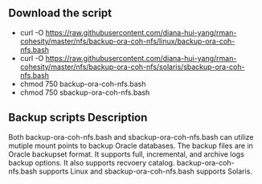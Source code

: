 
## Download the script

- curl -O https://raw.githubusercontent.com/diana-hui-yang/rman-cohesity/master/nfs/backup-ora-coh-nfs/linux/backup-ora-coh-nfs.bash
- curl -O https://raw.githubusercontent.com/diana-hui-yang/rman-cohesity/master/nfs/backup-ora-coh-nfs/solaris/sbackup-ora-coh-nfs.bash
- chmod 750 backup-ora-coh-nfs.bash
- chmod 750 sbackup-ora-coh-nfs.bash

## Backup scripts Description

Both backup-ora-coh-nfs.bash and sbackup-ora-coh-nfs.bash can utilize mutiple mount points to backup Oracle databases. The backup files are in Oracle backupset format.
It supports full, incremental, and archive logs backup options. It also supports recvoery catalog. backup-ora-coh-nfs.bash supports Linux and sbackup-ora-coh-nfs.bash supports Solaris. 
